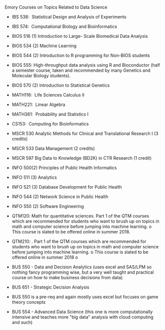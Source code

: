 Emory Courses on Topics Related to Data Science

* IBS 538:  Statistical Design and Analysis of Experiments
* IBS 574:  Computational Biology and Bioinformatics

* BIOS 516 (1) Introduction to Large- Scale Biomedical Data Analysis
* BIOS 534 (2) Machine Learning
* BIOS 544 (2) Introduction to R programming for Non-BIOS students
* BIOS 555: High-throughput data analysis using R and Bioconductor (half a semester course, taken and recommended by many Genetics and Molecular Biology students). 
* BIOS 570 (2) Introduction to Statistical Genetics

* MATH116:  Life Sciences Calculus II
* MATH221:  Linear Algebra 
* MATH361:  Probability and Statistics I 

* CS153:  Computing for Bioinformatics

* MSCR 530 Analytic Methods for Clinical and Translational Research I (3 credits)
* MSCR 533 Data Management (2 credits)
* MSCR 597 Big Data to Knowledge (BD2K) in CTR Research (1 credit)

* INFO 500(2) Principles of Public Health Informatics 
* INFO 511 (3) Analytics
* INFO 521 (3) Database Development for Public Health
* INFO 544 (2) Network Science in Public Health 
* INFO 550 (2) Software Engineering

* QTM120:  Math for quantitative sciences. Part 1 of the QTM courses which are recommended for students who want to brush up on topics in math and computer science before jumping into machine learning. 
o This course is slated to be offered online in summer 2018. 
* QTM210: . Part 1 of the QTM courses which are recommended for students who want to brush up on topics in math and computer science before jumping into machine learning. 
o This course is slated to be offered online in summer 2018
o 
* BUS 550 - Data and Decision Analytics (uses excel and SAS/LPM so nothing fancy programming wise, but a very well taught and practical course on how to make business decisions from data)
* BUS 651 - Strategic Decision Analysis 
* BUS 550 is a pre-req and again mostly uses excel but focuses on game theory concepts
* BUS 554 - Advanced Data Science (this one is more computationally intensive and teaches more "big data" analysis with cloud computing and such)

